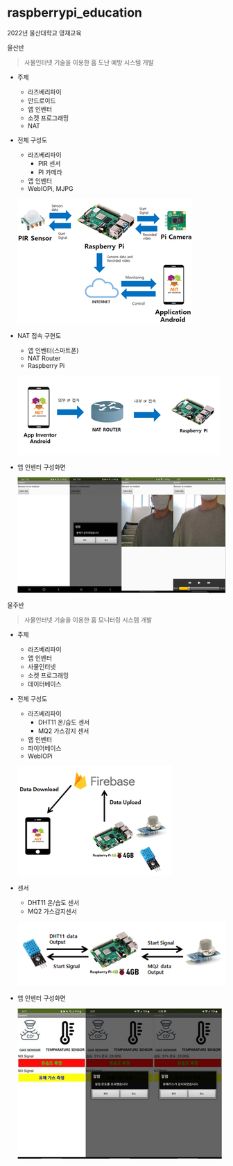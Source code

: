 # raspberrypi_education

2022년 울산대학교 영재교육

울산반
> 사물인터넷 기술을 이용한 홈 도난 예방 시스템 개발
  - 주제
    - 라즈베리파이
    - 안드로이드
    - 앱 인벤터
    - 소켓 프로그래밍
    - NAT
      
  - 전체 구성도
    - 라즈베리파이
      - PIR 센서
      - PI 카메라
    - 앱 인벤터
    - WebIOPi, MJPG

    ![울산반 전체 구성도](https://github.com/breadcoffee/Raspberrypi-Education-2022/blob/main/images/theft-prevention-diagram.png?raw=true)

  - NAT 접속 구현도
    - 앱 인벤터(스마트폰)
    - NAT Router
    - Raspberry Pi

    ![울산반 NAT 구성도](https://github.com/breadcoffee/Raspberrypi-Education-2022/blob/main/images/theft-prevention-nat.png?raw=true)

  - 앱 인벤터 구성화면

    ![울산반 앱 화면](https://github.com/breadcoffee/Raspberrypi-Education-2022/blob/main/images/theft-prevention-app.png?raw=true)

울주반
> 사물인터넷 기술을 이용한 홈 모니터링 시스템 개발
  - 주제
      - 라즈베리파이
      - 앱 인벤터
      - 사물인터넷
      - 소켓 프로그래밍
      - 데이터베이스
        
  - 전체 구성도
      - 라즈베리파이
        - DHT11 온/습도 센서
        - MQ2 가스감지 센서
      - 앱 인벤터 
      - 파이어베이스
      - WebIOPi

      ![울주반 전체구성도](https://github.com/breadcoffee/Raspberrypi-Education-2022/blob/main/images/home-monitoring-diagram.png?raw=true)

  - 센서
    - DHT11 온/습도 센서
    - MQ2 가스감지센서

    ![울주반 센서 구성도](https://github.com/breadcoffee/Raspberrypi-Education-2022/blob/main/images/home-monitoring-sensor.png?raw=true)

  - 앱 인벤터 구성화면
  
    ![울주반 앱 화면](https://github.com/breadcoffee/Raspberrypi-Education-2022/blob/main/images/home-monitoring-app.png?raw=true)